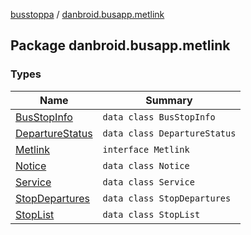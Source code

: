 [busstoppa](../index.md) / [danbroid.busapp.metlink](./index.md)

## Package danbroid.busapp.metlink

### Types

| Name | Summary |
|---|---|
| [BusStopInfo](-bus-stop-info/index.md) | `data class BusStopInfo` |
| [DepartureStatus](-departure-status/index.md) | `data class DepartureStatus` |
| [Metlink](-metlink/index.md) | `interface Metlink` |
| [Notice](-notice/index.md) | `data class Notice` |
| [Service](-service/index.md) | `data class Service` |
| [StopDepartures](-stop-departures/index.md) | `data class StopDepartures` |
| [StopList](-stop-list/index.md) | `data class StopList` |
